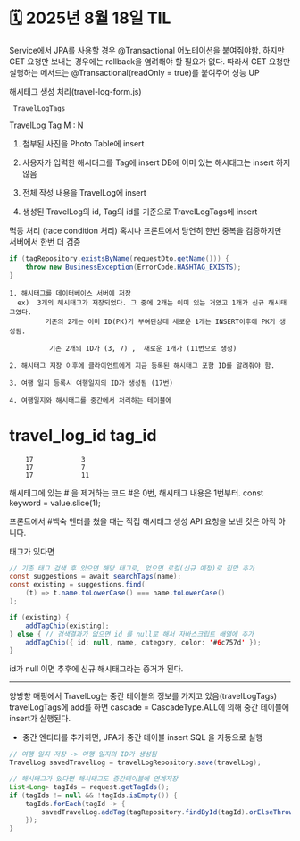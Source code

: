 # 🗓️ 2025년 8월 18일 TIL




Service에서 JPA를 사용할 경우 @Transactional 어노테이션을 붙여줘야함.
하지만 GET 요청만 보내는 경우에는 rollback을 염려해야 할 필요가 없다.
따라서 GET 요청만 실행하는 메서드는 @Transactional(readOnly = true)를
붙여주어 성능 UP


해시태그 생성 처리(travel-log-form.js)


     TravelLogTags
TravelLog        Tag
    M       :     N

1. 첨부된 사진을 Photo Table에 insert

2. 사용자가 입력한 해시태그를 Tag에 insert
DB에 이미 있는 해시태그는 insert 하지 않음

3. 전체 작성 내용을 TravelLog에 insert

4. 생성된 TravelLog의 id, Tag의 id를 기준으로
   TravelLogTags에 insert


멱등 처리 (race condition 처리)
혹시나 프론트에서 당연히 한번 중복을 검증하지만 서버에서 한번 더 검증
```java
if (tagRepository.existsByName(requestDto.getName())) {
    throw new BusinessException(ErrorCode.HASHTAG_EXISTS);
}
```



    1. 해시태그를 데이터베이스 서버에 저장
      ex)  3개의 해시태그가 저장되었다. 그 중에 2개는 이미 있는 거였고 1개가 신규 해시태그였다.
             기존의 2개는 이미 ID(PK)가 부여된상태 새로운 1개는 INSERT이후에 PK가 생성됨.

              기존 2개의 ID가 (3, 7) ,  새로운 1개가 (11번으로 생성)

    2. 해시태그 저장 이후에 클라이언트에게 지금 등록된 해시태그 포함 ID를 알려줘야 함.

    3. 여행 일지 등록시 여행일지의 ID가 생성됨 (17번)

    4. 여행일지와 해시태그를 중간에서 처리하는 테이블에

  travel_log_id    tag_id
===============================
        17            3
        17            7
        17            11


해시태그에 있는 # 을 제거하는 코드
#은 0번, 해시태그 내용은 1번부터.
const keyword = value.slice(1);


프론트에서 #백숙 엔터를 쳤을 때는 직접 해시태그 생성 API 요청을 보낸
것은 아직 아니다. 

태그가 있다면 
```java
// 기존 태그 검색 후 있으면 해당 태그로, 없으면 로컬(신규 예정)로 칩만 추가
const suggestions = await searchTags(name);
const existing = suggestions.find(
    (t) => t.name.toLowerCase() === name.toLowerCase()
);

if (existing) {
    addTagChip(existing);
} else { // 검색결과가 없으면 id 를 null로 해서 자바스크립트 배열에 추가
    addTagChip({ id: null, name, category, color: '#6c757d' });
}
```

id가 null 이면 추후에 신규 해시태그라는 증거가 된다.


---

양방향 매핑에서 TravelLog는 중간 테이블의 정보를 가지고 있음(travelLogTags)
travelLogTags에 add를 하면 cascade = CascadeType.ALL에 의해
중간 테이블에 insert가 실행된다.

- 중간 엔티티를 추가하면, JPA가 중간 테이블 insert SQL 을 자동으로 실행

```java
// 여행 일지 저장 -> 여행 일지의 ID가 생성됨
TravelLog savedTravelLog = travelLogRepository.save(travelLog);

// 해시태그가 있다면 해시태그도 중간테이블에 연계저장
List<Long> tagIds = request.getTagIds();
if (tagIds != null && !tagIds.isEmpty()) {
    tagIds.forEach(tagId -> {
        savedTravelLog.addTag(tagRepository.findById(tagId).orElseThrow());
    });
}
```